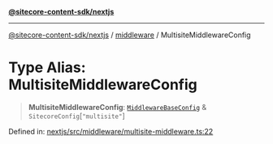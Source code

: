 [**@sitecore-content-sdk/nextjs**](../../README.md)

***

[@sitecore-content-sdk/nextjs](../../README.md) / [middleware](../README.md) / MultisiteMiddlewareConfig

# Type Alias: MultisiteMiddlewareConfig

> **MultisiteMiddlewareConfig**: [`MiddlewareBaseConfig`](MiddlewareBaseConfig.md) & `SitecoreConfig`\[`"multisite"`\]

Defined in: [nextjs/src/middleware/multisite-middleware.ts:22](https://github.com/Sitecore/content-sdk/blob/1a28b6590a0f8ef4d9e897f057f47abb01976998/packages/nextjs/src/middleware/multisite-middleware.ts#L22)
